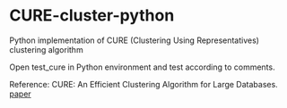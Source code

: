 # CURE-cluster-python

Python implementation of CURE (Clustering Using Representatives) clustering algorithm

Open test_cure in Python environment and test according to comments.

Reference:
CURE: An Efficient Clustering Algorithm for Large Databases. [paper](https://www.sciencedirect.com/science/article/pii/S0306437901000084)
